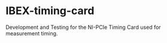 # IBEX-timing-card
Development and Testing for the NI-PCIe Timing Card used for measurement timing.
